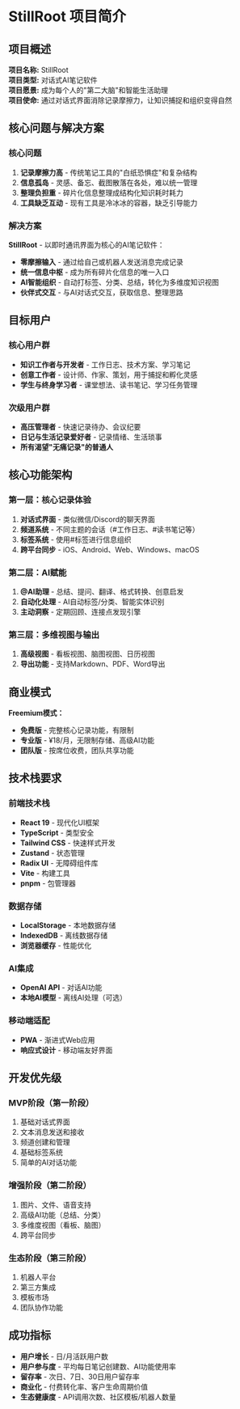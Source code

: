 # StillRoot 项目简介

## 项目概述

**项目名称:** StillRoot  
**项目类型:** 对话式AI笔记软件  
**项目愿景:** 成为每个人的"第二大脑"和智能生活助理  
**项目使命:** 通过对话式界面消除记录摩擦力，让知识捕捉和组织变得自然

## 核心问题与解决方案

### 核心问题

1. **记录摩擦力高** - 传统笔记工具的"白纸恐惧症"和复杂结构
2. **信息孤岛** - 灵感、备忘、截图散落在各处，难以统一管理
3. **整理负担重** - 碎片化信息整理成结构化知识耗时耗力
4. **工具缺乏互动** - 现有工具是冷冰冰的容器，缺乏引导能力

### 解决方案

**StillRoot** - 以即时通讯界面为核心的AI笔记软件：

- **零摩擦输入** - 通过给自己或机器人发送消息完成记录
- **统一信息中枢** - 成为所有碎片化信息的唯一入口
- **AI智能组织** - 自动打标签、分类、总结，转化为多维度知识视图
- **伙伴式交互** - 与AI对话式交互，获取信息、整理思路

## 目标用户

### 核心用户群

- **知识工作者与开发者** - 工作日志、技术方案、学习笔记
- **创意工作者** - 设计师、作家、策划，用于捕捉和孵化灵感
- **学生与终身学习者** - 课堂想法、读书笔记、学习任务管理

### 次级用户群

- **高压管理者** - 快速记录待办、会议纪要
- **日记与生活记录爱好者** - 记录情绪、生活琐事
- **所有渴望"无痛记录"的普通人**

## 核心功能架构

### 第一层：核心记录体验

1. **对话式界面** - 类似微信/Discord的聊天界面
2. **频道系统** - 不同主题的会话（#工作日志、#读书笔记等）
3. **标签系统** - 使用#标签进行信息组织
4. **跨平台同步** - iOS、Android、Web、Windows、macOS

### 第二层：AI赋能

1. **@AI助理** - 总结、提问、翻译、格式转换、创意启发
2. **自动化处理** - AI自动标签/分类、智能实体识别
3. **主动洞察** - 定期回顾、连接点发现引擎

### 第三层：多维视图与输出

1. **高级视图** - 看板视图、脑图视图、日历视图
2. **导出功能** - 支持Markdown、PDF、Word导出

## 商业模式

**Freemium模式：**

- **免费版** - 完整核心记录功能，有限制
- **专业版** - ¥18/月，无限制存储、高级AI功能
- **团队版** - 按席位收费，团队共享功能

## 技术栈要求

### 前端技术栈

- **React 19** - 现代化UI框架
- **TypeScript** - 类型安全
- **Tailwind CSS** - 快速样式开发
- **Zustand** - 状态管理
- **Radix UI** - 无障碍组件库
- **Vite** - 构建工具
- **pnpm** - 包管理器

### 数据存储

- **LocalStorage** - 本地数据存储
- **IndexedDB** - 离线数据存储
- **浏览器缓存** - 性能优化

### AI集成

- **OpenAI API** - 对话AI功能
- **本地AI模型** - 离线AI处理（可选）

### 移动端适配

- **PWA** - 渐进式Web应用
- **响应式设计** - 移动端友好界面

## 开发优先级

### MVP阶段（第一阶段）

1. 基础对话式界面
2. 文本消息发送和接收
3. 频道创建和管理
4. 基础标签系统
5. 简单的AI对话功能

### 增强阶段（第二阶段）

1. 图片、文件、语音支持
2. 高级AI功能（总结、分类）
3. 多维度视图（看板、脑图）
4. 跨平台同步

### 生态阶段（第三阶段）

1. 机器人平台
2. 第三方集成
3. 模板市场
4. 团队协作功能

## 成功指标

- **用户增长** - 日/月活跃用户数
- **用户参与度** - 平均每日笔记创建数、AI功能使用率
- **留存率** - 次日、7日、30日用户留存率
- **商业化** - 付费转化率、客户生命周期价值
- **生态健康度** - API调用次数、社区模板/机器人数量
